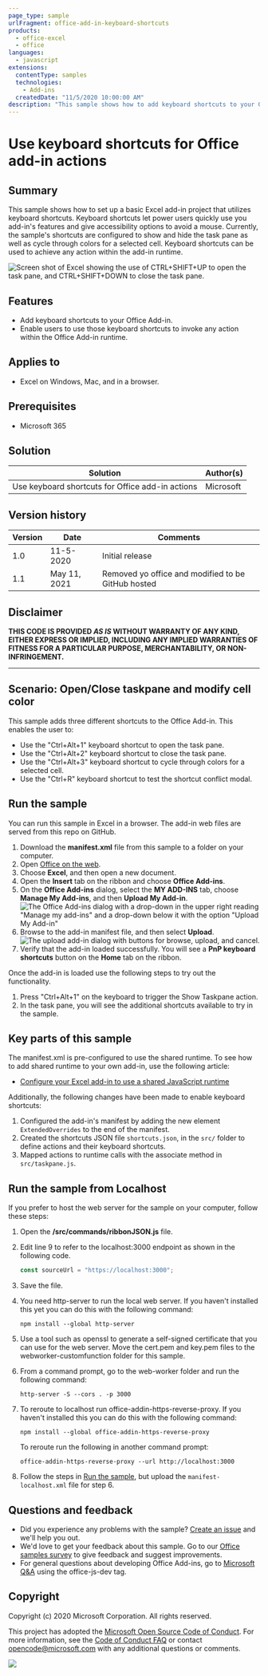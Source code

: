```yaml
---
page_type: sample
urlFragment: office-add-in-keyboard-shortcuts
products:
  - office-excel
  - office
languages:
  - javascript
extensions:
  contentType: samples
  technologies:
    - Add-ins
  createdDate: "11/5/2020 10:00:00 AM"
description: "This sample shows how to add keyboard shortcuts to your Office Add-in."
---
```


# Use keyboard shortcuts for Office add-in actions

## Summary

This sample shows how to set up a basic Excel add-in project that utilizes keyboard shortcuts. Keyboard shortcuts let power users quickly use you add-in's features and give accessibility options to avoid a mouse. Currently, the sample's shortcuts are configured to show and hide the task pane as well as cycle through colors for a selected cell. Keyboard shortcuts can be used to achieve any action within the add-in runtime.

![Screen shot of Excel showing the use of CTRL+SHIFT+UP to open the task pane, and CTRL+SHIFT+DOWN to close the task pane.](./assets/excel-keyboard-shortcuts-overview.jpg)

## Features

- Add keyboard shortcuts to your Office Add-in.
- Enable users to use those keyboard shortcuts to invoke any action within the Office Add-in runtime.

## Applies to

-  Excel on Windows, Mac, and in a browser.

## Prerequisites

- Microsoft 365

## Solution

Solution | Author(s)
---------|----------
Use keyboard shortcuts for Office add-in actions | Microsoft

## Version history

Version  | Date | Comments
---------| -----| --------
1.0 | 11-5-2020 | Initial release
1.1 | May 11, 2021 | Removed yo office and modified to be GitHub hosted

## Disclaimer

**THIS CODE IS PROVIDED *AS IS* WITHOUT WARRANTY OF ANY KIND, EITHER EXPRESS OR IMPLIED, INCLUDING ANY IMPLIED WARRANTIES OF FITNESS FOR A PARTICULAR PURPOSE, MERCHANTABILITY, OR NON-INFRINGEMENT.**

----------

## Scenario: Open/Close taskpane and modify cell color

This sample adds three different shortcuts to the Office Add-in. This enables the user to:

- Use the "Ctrl+Alt+1" keyboard shortcut to open the task pane.
- Use the "Ctrl+Alt+2" keyboard shortcut to close the task pane.
- Use the "Ctrl+Alt+3" keyboard shortcut to cycle through colors for a selected cell.
- Use the "Ctrl+R" keyboard shortcut to test the shortcut conflict modal.

## Run the sample

You can run this sample in Excel in a browser. The add-in web files are served from this repo on GitHub.

1. Download the **manifest.xml** file from this sample to a folder on your computer.
1. Open [Office on the web](https://office.live.com/).
1. Choose **Excel**, and then open a new document.
1. Open the **Insert** tab on the ribbon and choose **Office Add-ins**.
1. On the **Office Add-ins** dialog, select the **MY ADD-INS** tab, choose **Manage My Add-ins**, and then **Upload My Add-in**.
   ![The Office Add-ins dialog with a drop-down in the upper right reading "Manage my add-ins" and a drop-down below it with the option "Upload My Add-in"](../../Samples/images/office-add-ins-my-account.png)
1. Browse to the add-in manifest file, and then select **Upload**.
   ![The upload add-in dialog with buttons for browse, upload, and cancel.
](../../Samples/images/upload-add-in.png)
1. Verify that the add-in loaded successfully. You will see a **PnP keyboard shortcuts** button on the **Home** tab on the ribbon.

Once the add-in is loaded use the following steps to try out the functionality.

1. Press "Ctrl+Alt+1" on the keyboard to trigger the Show Taskpane action.
2. In the task pane, you will see the additional shortcuts available to try in the sample.

## Key parts of this sample

The manifest.xml is pre-configured to use the shared runtime. To see how to add shared runtime to your own add-in, use the following article:

- [Configure your Excel add-in to use a shared JavaScript runtime](https://learn.microsoft.com/office/dev/add-ins/excel/configure-your-add-in-to-use-a-shared-runtime)


Additionally, the following changes have been made to enable keyboard shortcuts:

1. Configured the add-in's manifest by adding the new element `ExtendedOverrides` to the end of the manifest.
2. Created the shortcuts JSON file `shortcuts.json`, in the `src/` folder to define actions and their keyboard shortcuts.
3. Mapped actions to runtime calls with the associate method in `src/taskpane.js`.


## Run the sample from Localhost

If you prefer to host the web server for the sample on your computer, follow these steps:

1. Open the **/src/commands/ribbonJSON.js** file.
1. Edit line 9 to refer to the localhost:3000 endpoint as shown in the following code.
    
    ```javascript
    const sourceUrl = "https://localhost:3000";
    ```
    
1. Save the file.
1. You need http-server to run the local web server. If you haven't installed this yet you can do this with the following command:
    
    ```console
    npm install --global http-server
    ```
    
2. Use a tool such as openssl to generate a self-signed certificate that you can use for the web server. Move the cert.pem and key.pem files to the webworker-customfunction folder for this sample.
3. From a command prompt, go to the web-worker folder and run the following command:
    
    ```console
    http-server -S --cors . -p 3000
    ```
    
4. To reroute to localhost run office-addin-https-reverse-proxy. If you haven't installed this you can do this with the following command:
    
    ```console
    npm install --global office-addin-https-reverse-proxy
    ```
    
    To reroute run the following in another command prompt:
    
    ```console
    office-addin-https-reverse-proxy --url http://localhost:3000
    ```
    
5. Follow the steps in [Run the sample](https://github.com/OfficeDev/PnP-OfficeAddins/tree/main/Samples/excel-keyboard-shortcuts#run-the-sample), but upload the `manifest-localhost.xml` file for step 6.

## Questions and feedback

- Did you experience any problems with the sample? [Create an issue](https://github.com/OfficeDev/Office-Add-in-samples/issues/new/choose) and we'll help you out.
- We'd love to get your feedback about this sample. Go to our [Office samples survey](https://aka.ms/OfficeSamplesSurvey) to give feedback and suggest improvements.
- For general questions about developing Office Add-ins, go to [Microsoft Q&A](https://learn.microsoft.com/answers/topics/office-js-dev.html) using the office-js-dev tag.

## Copyright

Copyright (c) 2020 Microsoft Corporation. All rights reserved.

This project has adopted the [Microsoft Open Source Code of Conduct](https://opensource.microsoft.com/codeofconduct/). For more information, see the [Code of Conduct FAQ](https://opensource.microsoft.com/codeofconduct/faq/) or contact [opencode@microsoft.com](mailto:opencode@microsoft.com) with any additional questions or comments.

<img src="https://pnptelemetry.azurewebsites.net/pnp-officeaddins/samples/excel-keyboard-shortcuts" />
